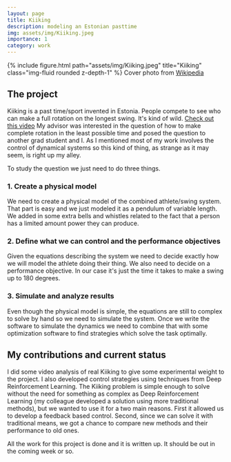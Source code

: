```yaml
---
layout: page
title: Kiiking
description: modeling an Estonian pasttime
img: assets/img/Kiiking.jpeg
importance: 1
category: work
---
```



{% include figure.html path="assets/img/Kiiking.jpeg" title="Kiiking" class="img-fluid rounded z-depth-1" %}
Cover photo from [Wikipedia](https://en.wikipedia.org/wiki/Kiiking#/media/File:Kiiking_12.JPG)
## The project

Kiiking is a past time/sport invented in Estonia. People compete to see who can make a full rotation on the longest swing. It's 
kind of wild. [Check out this video](https://www.youtube.com/watch?v=TWbcsEDrmFE) My advisor was interested in the question 
of how to make complete rotation in the least possible time and posed the question to another grad student and I. As I mentioned 
most of my work involves the control of dynamical systems so this kind of thing, as strange as it may seem, is right up my alley.

To study the question we just need to do three things.

### 1. Create a physical model
We need to create a physical model of the combined athlete/swing system. That part is easy and we just modeled it as
a pendulum of variable length. We added in some extra bells and whistles related
to the fact that a person has a limited amount power they can produce.

### 2. Define what we can control and the performance objectives
Given the equations describing the system we need to decide exactly how we will model the athlete doing their thing. We
also need to decide on a performance objective. In our case it's just the time it takes to make a swing up to 180 degrees.

### 3. Simulate and analyze results
Even though the physical model is simple, the equations are still to complex to solve by hand so we need to simulate the 
system. Once we write the software to simulate the dynamics we need to combine that with some optimization software to find
strategies which solve the task optimally. 

## My contributions and current status

I did some video analysis of real Kiiking to give some experimental weight to the project. I also developed control
strategies using techniques from Deep Reinforcement Learning. The Kiiking problem is simple enough to solve without
the need for something as complex as Deep Reinforcement Learning (my colleague developed a solution using more traditional
methods), but we wanted to use it for a two main reasons. First it allowed us to develop a feedback based control.
Second, since we can solve it with traditional means, we got a chance to compare new methods and their performance to old
ones. 

All the work for this project is done and it is written up. It should be out in the coming week or so.